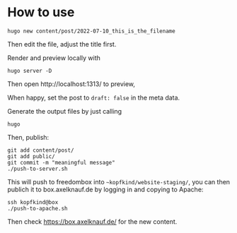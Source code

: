 # How to use

    hugo new content/post/2022-07-10_this_is_the_filename

Then edit the file, adjust the title first.

Render and preview locally with

    hugo server -D

Then open http://localhost:1313/ to preview,

When happy, set the post to `draft: false` in the meta data.

Generate the output files by just calling

    hugo

Then, publish:

    git add content/post/
    git add public/
    git commit -m "meaningful message"
    ./push-to-server.sh

This will push to freedombox into `~kopfkind/website-staging/`, you can
then publich it to box.axelknauf.de by logging in and copying to Apache:

    ssh kopfkind@box
    ./push-to-apache.sh

Then check https://box.axelknauf.de/ for the new content.


